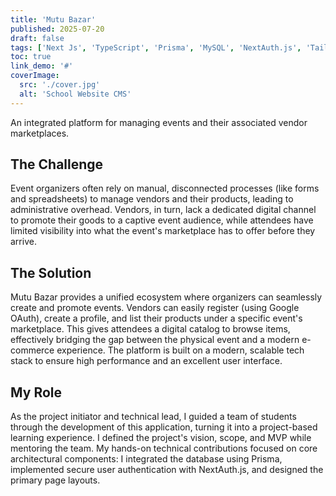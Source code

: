 ```yaml
---
title: 'Mutu Bazar'
published: 2025-07-20
draft: false
tags: ['Next Js', 'TypeScript', 'Prisma', 'MySQL', 'NextAuth.js', 'Tailwind CSS', 'Shadcn UI']
toc: true
link_demo: '#'
coverImage:
  src: './cover.jpg'
  alt: 'School Website CMS'
---
```


An integrated platform for managing events and their associated vendor marketplaces.

## The Challenge
Event organizers often rely on manual, disconnected processes (like forms and spreadsheets) to manage vendors and their products, leading to administrative overhead. Vendors, in turn, lack a dedicated digital channel to promote their goods to a captive event audience, while attendees have limited visibility into what the event's marketplace has to offer before they arrive.

## The Solution
Mutu Bazar provides a unified ecosystem where organizers can seamlessly create and promote events. Vendors can easily register (using Google OAuth), create a profile, and list their products under a specific event's marketplace. This gives attendees a digital catalog to browse items, effectively bridging the gap between the physical event and a modern e-commerce experience. The platform is built on a modern, scalable tech stack to ensure high performance and an excellent user interface.

## My Role
As the project initiator and technical lead, I guided a team of students through the development of this application, turning it into a project-based learning experience. I defined the project's vision, scope, and MVP while mentoring the team. My hands-on technical contributions focused on core architectural components: I integrated the database using Prisma, implemented secure user authentication with NextAuth.js, and designed the primary page layouts.